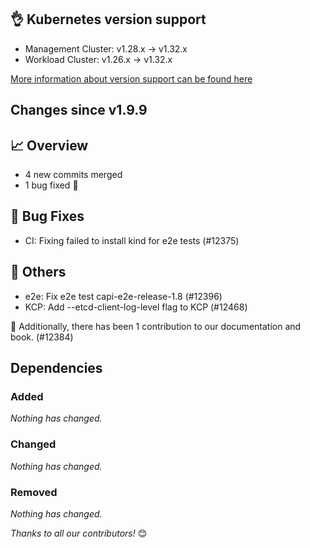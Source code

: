 ## 👌 Kubernetes version support

- Management Cluster: v1.28.x -> v1.32.x
- Workload Cluster: v1.26.x -> v1.32.x

[More information about version support can be found here](https://cluster-api.sigs.k8s.io/reference/versions.html)

## Changes since v1.9.9
## :chart_with_upwards_trend: Overview
- 4 new commits merged
- 1 bug fixed 🐛

## :bug: Bug Fixes
- CI: Fixing failed to install kind for e2e tests (#12375)

## :seedling: Others
- e2e: Fix e2e test capi-e2e-release-1.8 (#12396)
- KCP: Add --etcd-client-log-level flag to KCP (#12468)

:book: Additionally, there has been 1 contribution to our documentation and book. (#12384) 

## Dependencies

### Added
_Nothing has changed._

### Changed
_Nothing has changed._

### Removed
_Nothing has changed._

_Thanks to all our contributors!_ 😊
